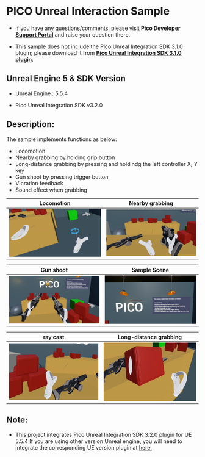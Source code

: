 # PICO Unreal Interaction Sample   

- If you have any questions/comments, please visit [**Pico Developer Support Portal**](https://picodevsupport.freshdesk.com/support/home) and raise your question there.

- This sample does not include the Pico Unreal Integration SDK 3.1.0 plugin; please download it from [**Pico Unreal Integration SDK 3.1.0 plugin**](https://developer.picoxr.com/zh/resources/).

## Unreal Engine 5 & SDK Version
- Unreal Engine : 5.5.4

- Pico Unreal Integration SDK v3.2.0


## Description:
  The sample implements functions as below:  
* Locomotion
* Nearby grabbing by holding grip button
* Long-distance grabbing by pressing and holdindg the left controller X, Y key
* Gun shoot by pressing trigger button
* Vibration feedback
* Sound effect when grabbing

|Locomotion|Nearby grabbing|
|:-:|:-:|
| <img src="./ReadMeScreenshot/1-1.jpg" width="300"> | <img src="./ReadMeScreenshot/1-2.jpg" width="300"> |

|Gun shoot|Sample Scene|
|:-:|:-:|
| <img src="./ReadMeScreenshot/1-3.jpg" width="300"> | <img src="./ReadMeScreenshot/1-4.jpg" width="300"> 

|ray cast|Long-distance grabbing|
|:-:|:-:|
| <img src="./ReadMeScreenshot/1-5.jpg" width="300"> | <img src="./ReadMeScreenshot/1-6.jpg" width="300"> |



## Note:
- This project integrates Pico Unreal Integration SDK 3.2.0 plugin for UE 5.5.4 If you are using other version Unreal engine, you will need to integrate the corresponding UE version plugin at [here.](https://developer.picoxr.com/zh/resources/#sdk)  
